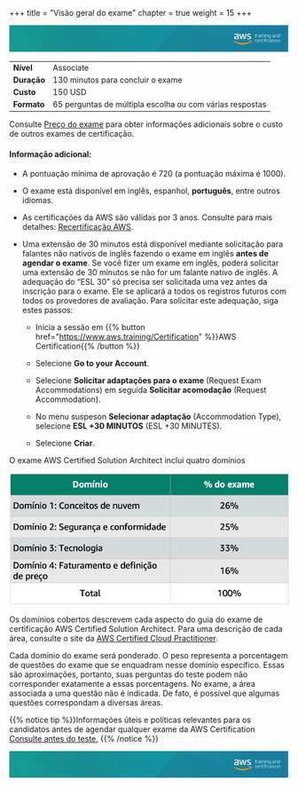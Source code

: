 +++ 
title = "Visão geral do exame" 
chapter = true 
weight = 15 
+++

<img src="images/logo-bar.png" alt="drawing"/>

|  |  |
| ------ | ----------- |
| **Nível**  | Associate |
| **Duração** | 130 minutos para concluir o exame |
| **Custo** | 150 USD |
| **Formato** | 65 perguntas de múltipla escolha ou com várias respostas |

Consulte <a href="https://aws.amazon.com/pt/certification/policies/before-testing/#Exam_pricing" target="_blank">Preço do exame</a> para obter informações adicionais sobre o custo de outros exames de certificação.

#### Informação adicional:

- A pontuação mínima de aprovação é 720 (a pontuação máxima é 1000).

- O exame está disponível em inglês, espanhol, **português**, entre outros idiomas.

- As certificações da AWS são válidas por 3 anos. Consulte para mais detalhes: <a href="https://aws.amazon.com/pt/certification/recertification/" target="_blank">Recertificação AWS</a>.

- Uma extensão de 30 minutos está disponível mediante solicitação para falantes não nativos de inglês fazendo o exame em inglês **antes de agendar o exame**. Se você fizer um exame em inglês, poderá solicitar uma extensão de 30 minutos se não for um falante nativo de inglês. A adequação do “ESL 30” só precisa ser solicitada uma vez antes da inscrição para o exame. Ele se aplicará a todos os registros futuros com todos os provedores de avaliação. Para solicitar este adequação, siga estes passos:

	- Inicia a sessão em {{% button href="https://www.aws.training/Certification" %}}AWS Certification{{% /button %}}

	- Selecione **Go to your Account**.

	- Selecione **Solicitar adaptações para o exame** (Request Exam Accommodations) em seguida **Solicitar acomodação** (Request Accommodation).

	- No menu suspeson **Selecionar adaptação** (Accommodation Type), selecione **ESL +30 MINUTOS** (ESL +30 MINUTES).
	
	- Selecione **Criar**.

O exame AWS Certified Solution Architect inclui quatro domínios

<img src="images/exam-topics.png" alt="drawing"/>

Os domínios cobertos descrevem cada aspecto do guia do exame de certificação AWS Certified Solution Architect. Para uma descrição de cada área, consulte o site da  <a href="https://d1.awsstatic.com/pt_BR/training-and-certification/docs-sa-assoc/AWS-Certified-Solutions-Architect-Associate_Exam-Guide.pdf/" target="_blank">AWS Certified Cloud Practitioner</a>.

Cada domínio do exame será ponderado. O peso representa a porcentagem de questões do exame que se enquadram nesse domínio específico. Essas são aproximações, portanto, suas perguntas do teste podem não corresponder exatamente a essas porcentagens. No exame, a área associada a uma questão não é indicada. De fato, é possível que algumas questões correspondam a diversas áreas.

{{% notice tip %}}Informações úteis e políticas relevantes para os candidatos antes de agendar qualquer exame da AWS Certification <a href="https://aws.amazon.com/pt/certification/policies/before-testing/" target="_blank">Consulte antes do teste.</a>
{{% /notice %}}

<img src="images/logo-bar.png" alt="drawing"/>
